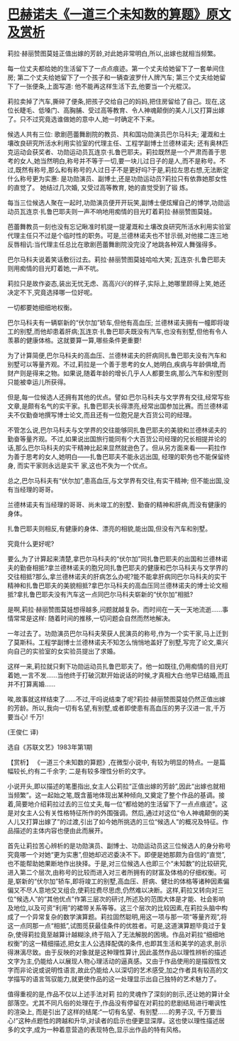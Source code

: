 # [巴赫诺夫《一道三个未知数的算题》原文及赏析](https://www.vrrw.net/wx/15578.html)

莉拉·赫丽赞图莫娃正值出嫁的芳龄,对此她非常明白,所以,出嫁也就相当频繁。

每一位丈夫都给她的生活留下了一点点痕迹。第一个丈夫给她留下了一套单间住房; 第二个丈夫给她留下了一个孩子和一辆查波罗什人牌汽车; 第三个丈夫给她留下了一张便条,上面写道: 他不能再这样生活下去,他要当一个光棍汉。

莉拉卖掉了汽车,撕碎了便条,把孩子交给自己的妈妈,把住房留给了自己。现在,这位长睫毛、低嗓门、高胸脯、受过高等教育、令人神魂颠倒的美人儿又打算出嫁了。只不过究竟选谁做她的意中人,她一时确定不下来。

候选人共有三位: 歌剧芭蕾舞剧院的教员、共和国功勋演员巴尔马科夫; 灌溉和土壤改良研究所活水利用实验室的代理主任、工程学副博士兰德林诺夫; 还有奥林匹克运动会获奖者、功勋运动员瓦连京·扎鲁巴耶夫。莉拉既然是一个严肃而善于思考的女人,她当然明白,称号并不等于一切,要一块儿过日子的是人,而不是称号。不过,既然有称号,那么和有称号的人过日子不是更好吗?于是,莉拉左思右想,无法断定什么称号更为实惠: 是功勋演员、副博士,还是功勋运动员?莉拉只有依靠她那女性的直觉了。 她结过几次婚, 又受过高等教育, 她的直觉受到了锻 炼。

每当三位候选人聚在一起时,功勋演员便开开玩笑,副博士便炫耀自己的博学,功勋运动员瓦连京·扎鲁巴耶夫则一声不响地用痴情的目光盯着莉拉·赫丽赞图莫娃。

芭蕾舞教员一刻也没有忘记瞅准时机提一提灌溉和土壤改良研究所活水利用实验室代理主任只不过是个临时性的职务。可是,兰德林诺夫也不甘示弱,对他接二连三地反唇相讥:当代理主任总比在歌剧芭蕾舞剧院没完没了地跳各种双人舞强得多。

巴尔马科夫说着笑话敷衍过去。莉拉·赫丽赞图莫娃哈哈大笑; 瓦连京·扎鲁巴耶夫则用痴情的目光盯着她,一声不吭。

莉拉只是故作姿态,装出无忧无虑、高高兴兴的样子,实际上,她哪里顾得上笑,她还决定不下,究竟选择哪一位好呢。

一切都要她细细地权衡。

巴尔马科夫有一辆崭新的“伏尔加”轿车,但他有高血压; 兰德林诺夫拥有一幢即将竣工的别墅,而他却患着肝病;瓦连京·扎鲁巴耶夫既没有汽车,也没有别墅,但他有令人羡慕的健康体格。这就要算一算,哪些条件更重要!

为了计算简便,巴尔马科夫的高血压、兰德林诺夫的肝病同扎鲁巴耶夫没有汽车和别墅可以等量齐观。不过,莉拉是一个善于思考的女人,她明白,疾病与年龄俱增,而财产则是得来之物。如果说,随着年龄的增长几乎人人都要生病,那么汽车和别墅则只能被幸运儿所获得。

但是,每一位候选人还拥有其他的优点。譬如:巴尔马科夫与文学界有交往,经常写些文章,是颇有名气的实干家。扎鲁巴耶夫长得漂亮,经常出国参加比赛。而兰德林诺夫不仅勤奋地撰写博士论文,而且还有一位胞兄是大百货公司的经理。

不管怎么说,巴尔马科夫与文学界的交往能够同扎鲁巴耶夫的美貌和兰德林诺夫的勤奋等量齐观。不过,如果说出国旅行能同有个大百货公司经理的兄长相提并论的话,那么巴尔马科夫的实干精神比起来显然就逊色了。但从另方面来看——莉拉作为善于思考的女人,她明白——扎鲁巴耶夫不能永远出国, 经理的职务也不能保留终身, 而实干家则永远是实干 家,这也不失为一个优点。

总之,巴尔马科夫有“伏尔加”,患高血压,与文学界有交往,有实干精神; 但不能出国,没有当经理的哥哥。

兰德林诺夫有当经理的哥哥、尚未竣工的别墅、勤奋的精神和肝病,而没有健康的身体。

扎鲁巴耶夫则相反,有健康的身体、漂亮的相貌,能出国,但没有汽车和别墅。

究竟什么更好呢?

要么,为了计算起来清楚,拿巴尔马科夫的“伏尔加”同扎鲁巴耶夫的出国和兰德林诺夫的勤奋相抵?拿兰德林诺夫的胞兄同扎鲁巴耶夫的健康和巴尔马科夫与文学界的交往相抵?那么,拿兰德林诺夫的肝病怎么办呢?能不能拿肝病同巴尔马科夫的实干精神和扎鲁巴耶夫的美貌相抵?拿巴尔马科夫的高血压同兰德林诺夫的博士论文相抵?拿扎鲁巴耶夫没有汽车这一点同巴尔马科夫崭新的“伏尔加”相抵?

是啊,莉拉·赫丽赞图莫娃想得越多,问题就越复杂。而时间在一天一天地流逝……事情常常是这样: 随着时间的推移,一切问题会自然而然地解决。

一年过去了。功勋演员巴尔马科夫荣获人民演员的称号,作为一个实干家,马上迁到了莫斯科。工程学副博士兰德林诺夫不知怎么悄悄地盖好了别墅,写完了论文,乘兴向自己的实验室的女实验员提出了求婚。

这样一来,莉拉就只剩下功勋运动员扎鲁巴耶夫了。他一如既往,仍用痴情的目光盯着她,一言不发……当他终于打破沉默开始说话的时候,才真相大白:他早已结婚,而且并不打算离婚……

唉,故事就这样结束了……不过,干吗说结束了呢?莉拉·赫丽赞图莫娃仍然正值出嫁的芳龄。所以,我向一切有名望,有别墅,或者即使患有高血压的男子汉进一言,千万要当心! 千万!

(王俊仁 译)

选自《苏联文艺》1983年第1期



【赏析】 《一道三个未知数的算题》,在微型小说中, 有较为明显的特点。一是篇幅较长,约有二千余字; 二是有较多理性分析的文字。

小说开头,即以描述的笔墨指出,女主人公莉拉“正值出嫁的芳龄”,因此“出嫁也就相当频繁”。这一起始之笔,既含蓄地体现出某种倾向,又奠定了整个作品的基调。接着,简要地介绍莉拉过去的三位丈夫,每一位“都给她的生活留下了一点点痕迹”。这是对女主人公有关性格特征所作的外围强调。然后,通过对这位“令人神魂颠倒的美人儿又打算出嫁了”的过渡,引出了如今她所挑选的三位“候选人”的概况及特征。作品描述的主体内容也便由此而展开。

首先让莉拉苦心辨析的是功勋演员、副博士、功勋运动员这三位候选人的身分称号究竟哪一个对她“更为实惠”,但她却迟迟委决不下。即便是她那颇为自信的“直觉”,也不能帮助她果断地作出抉择。于是,对三位候选人也即三个“未知数”的比较研究,进入第二个层次,由称号的比较而进入对三者所拥有的财富及体格的仔细权衡。可是,崭新的“伏尔加”轿车,即将竣工的别墅,高血压、肝病、健壮的体格等诸种因素偏偏又不尽人意地交叉组合,使莉拉费尽思虑,仍然难以决断。这样,莉拉又转向对三位“候选人”的“其他优点”作第三层次的研讨,所述及的范围大体是才能、社会影响及地位,以及可资“利用”的裙带关系等等。这三个层次的比较因素,在莉拉头脑中构成了一个异常复杂的数学演算题。莉拉固然聪明,用这一项与那一项“等量齐观”,将这一点同那一点“相抵”,试图觅获最佳条件的优胜者。可是,这道演算题毕竟过于复杂,使得莉拉竟至越算计越糊涂,终于陷入了无法解脱的困境。作品对莉拉“细细地权衡”的这一精细描述,把女主人公选择配偶的条件,也即其生活和美学的追求,剖示得淋漓尽致。由于反映的对象就是这种理性算计,因此虽然作品以理性辨析的描述文字为主,仍能给人以展现人物心理活动的逼真感。又由于作品使用的是描叙性文字而非论说或说明性语言,故此仍能给人以深切的艺术感受,加之作者具有较高的文学描写的语言驾驭能力,就更使作品的这一处理显示出自己独特的艺术魅力了。

值得重视的是,作品不仅以上述手法对莉 拉的灵魂作了深刻的剖示,还让她的算计全部落空。尤其不同凡俗的处理在于,作品没有停留在对莉拉的悲剧结局进行嘲讽性的渲染上, 而是引出了这样的结尾:“一切有名望、有别墅……的男子汉, 千万要当心!”这种点题性的跨越和升华,对读者的启示也便更显深厚。这也使以理性描述居多的文字,成为一种着意营造的表现特色,显示出作品的特有风格。

